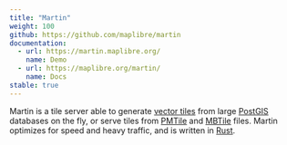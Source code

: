 ```yaml
---
title: "Martin"
weight: 100
github: https://github.com/maplibre/martin
documentation:
  - url: https://martin.maplibre.org/
    name: Demo
  - url: https://maplibre.org/martin/
    name: Docs
stable: true
---
```


Martin is a tile server able to generate [vector tiles](https://github.com/mapbox/vector-tile-spec) from large [PostGIS](https://github.com/postgis/postgis) databases on the fly, or serve tiles from [PMTile](https://protomaps.com/blog/pmtiles-v3-whats-new) and [MBTile](https://github.com/mapbox/mbtiles-spec) files. Martin optimizes for speed and heavy traffic, and is written in [Rust](https://github.com/rust-lang/rust).

